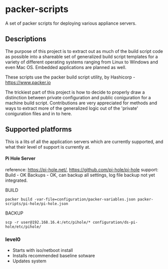 # packer-scripts

A set of packer scripts for deploying various appliance servers.

## Descriptions

The purpose of this project is to extract out as much of the build script code as possible into a shareable set of generalized build script templates for a variety of different operating systems ranging from Linux to Windows and even Mac OS. Embedded applications are planned as well.

These scripts use the packer build script utility, by Hashicorp - https://www.packer.io

The trickiest part of this project is how to decide to properly draw a distinction between private configuration and public coniguration for a machine build script. Contributions are very appreciated for methods and ways to extract more of the generalized logic out of the 'private' coniguration files and in to here.

## Supported platforms

This is a lits of all the application servers which are currently supported, and what their level of support is currently at.

#### Pi Hole Server

reference: https://pi-hole.net/, https://github.com/pi-hole/pi-hole
support:
Build - OK
Backups - OK, can backup all settings, log file backup not yet integrated.

BUILD

```
packer build -var-file=configuration/packer-variables.json packer-scripts/pi-hole/pi-hole.json
```

BACKUP

```
scp -r user@192.168.16.4:/etc/pihole/* configuration/ds-pi-hole/etc/pihole/
```

### level0

- Starts with iso/netboot install
- Installs recommended baseline sotware
- Updates system
